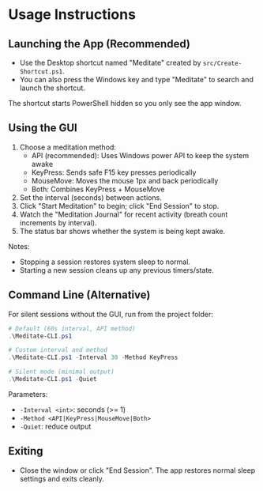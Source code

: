 # Usage Instructions

## Launching the App (Recommended)
- Use the Desktop shortcut named "Meditate" created by `src/Create-Shortcut.ps1`.
- You can also press the Windows key and type "Meditate" to search and launch the shortcut.

The shortcut starts PowerShell hidden so you only see the app window.

## Using the GUI
1. Choose a meditation method:
   - API (recommended): Uses Windows power API to keep the system awake
   - KeyPress: Sends safe F15 key presses periodically
   - MouseMove: Moves the mouse 1px and back periodically
   - Both: Combines KeyPress + MouseMove
2. Set the interval (seconds) between actions.
3. Click "Start Meditation" to begin; click "End Session" to stop.
4. Watch the "Meditation Journal" for recent activity (breath count increments by interval).
5. The status bar shows whether the system is being kept awake.

Notes:
- Stopping a session restores system sleep to normal.
- Starting a new session cleans up any previous timers/state.

## Command Line (Alternative)
For silent sessions without the GUI, run from the project folder:
```powershell
# Default (60s interval, API method)
.\Meditate-CLI.ps1

# Custom interval and method
.\Meditate-CLI.ps1 -Interval 30 -Method KeyPress

# Silent mode (minimal output)
.\Meditate-CLI.ps1 -Quiet
```

Parameters:
- `-Interval <int>`: seconds (>= 1)
- `-Method <API|KeyPress|MouseMove|Both>`
- `-Quiet`: reduce output

## Exiting
- Close the window or click "End Session". The app restores normal sleep settings and exits cleanly.
